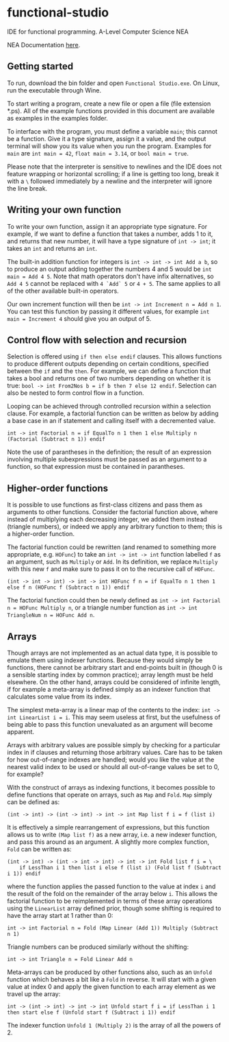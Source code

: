# functional-studio

IDE for functional programming. A-Level Computer Science NEA

NEA Documentation [here](https://github.com/pylasnier/fs-documentation).

## Getting started

To run, download the bin folder and open `Functional Studio.exe`. On Linux, run the executable through Wine.

To start writing a program, create a new file or open a file (file extension \*.ps). All of the example functions provided in this document are available as examples in the examples folder.

To interface with the program, you must define a variable `main`; this cannot be a function. Give it a type signature, assign it a value, and the output terminal will show you its value when you run the program. Examples for `main` are `int main = 42`, `float main = 3.14`, or `bool main = true`.

Please note that the interpreter is sensitive to newlines and the IDE does not feature wrapping or horizontal scrolling; if a line is getting too long, break it with a `\` followed immediately by a newline and the interpreter will ignore the line break.

## Writing your own function

To write your own function, assign it an appropriate type signature. For example, if we want to define a function that takes a number, adds 1 to it, and returns that new number, it will have a type signature of `int -> int`; it takes an `int` and returns an `int`.

The built-in addition function for integers is `int -> int -> int Add a b`, so to produce an output adding together the numbers 4 and 5 would be `int main = Add 4 5`. Note that math operators don't have infix alternatives, so `Add 4 5` cannot be replaced with ``4 `Add` 5`` or `4 + 5`. The same applies to all of the other available built-in operators.

Our own increment function will then be `int -> int Increment n = Add n 1`. You can test this function by passing it different values, for example `int main = Increment 4` should give you an output of 5.

## Control flow with selection and recursion

Selection is offered using `if then else endif` clauses. This allows functions to produce different outputs depending on certain conditions, specified between the `if` and the `then`. For example, we can define a function that takes a bool and returns one of two numbers depending on whether it is true: `bool -> int From2Nos b = if b then 7 else 12 endif`. Selection can also be nested to form control flow in a function.

Looping can be achieved through controlled recursion within a selection clause. For example, a factorial function can be written as below by adding a base case in an if statement and calling itself with a decremented value.

```
int -> int Factorial n = if EqualTo n 1 then 1 else Multiply n (Factorial (Subtract n 1)) endif
```

Note the use of parantheses in the definition; the result of an expression involving multiple subexpressions must be passed as an argument to a function, so that expression must be contained in parantheses.

## Higher-order functions

It is possible to use functions as first-class citizens and pass them as arguments to other functions. Consider the factorial function above, where instead of multiplying each decreasing integer, we added them instead (triangle numbers), or indeed we apply any arbitrary function to them; this is a higher-order function.

The factorial function could be rewritten (and renamed to something more appropriate, e.g. `HOFunc`) to take an `int -> int -> int` function labelled `f` as an argument, such as `Multiply` or `Add`. In its definition, we replace `Multiply` with this new `f` and make sure to pass it on to the recursive call of `HOFunc`.

```
(int -> int -> int) -> int -> int HOFunc f n = if EqualTo n 1 then 1 else f n (HOFunc f (Subtract n 1)) endif
```

The factorial function could then be newly defined as `int -> int Factorial n = HOFunc Multiply n`, or a triangle number function as `int -> int TriangleNum n = HOFunc Add n`.

## Arrays

Though arrays are not implemented as an actual data type, it is possible to emulate them using indexer functions. Because they would simply be functions, there cannot be arbitrary start and end-points built in (though 0 is a sensible starting index by common practice); array length must be held elsewhere. On the other hand, arrays could be considered of infinite length, if for example a meta-array is defined simply as an indexer function that calculates some value from its index.

The simplest meta-array is a linear map of the contents to the index: `int -> int LinearList i = i`. This may seem useless at first, but the usefulness of being able to pass this function unevaluated as an argument will become apparent.

Arrays with arbitrary values are possible simply by checking for a particular index in if clauses and returning those arbitrary values. Care has to be taken for how out-of-range indexes are handled; would you like the value at the nearest valid index to be used or should all out-of-range values be set to 0, for example?

With the construct of arrays as indexing functions, it becomes possible to define functions that operate on arrays, such as `Map` and `Fold`. `Map` simply can be defined as:

```
(int -> int) -> (int -> int) -> int -> int Map list f i = f (list i)
```

It is effectively a simple rearrangement of expressions, but this function allows us to write `(Map list f)` as a new array, i.e. a new indexer function, and pass this around as an argument. A slightly more complex function, `Fold` can be written as:

```
(int -> int) -> (int -> int -> int) -> int -> int Fold list f i = \
    if LessThan i 1 then list i else f (list i) (Fold list f (Subtract i 1)) endif
```

where the function applies the passed function to the value at index `i` and the result of the fold on the remainder of the array below `i`. This allows the factorial function to be reimplemented in terms of these array operations using the `LinearList` array defined prior, though some shifting is required to have the array start at 1 rather than 0:

```
int -> int Factorial n = Fold (Map Linear (Add 1)) Multiply (Subtract n 1)
```

Triangle numbers can be produced similarly without the shifting:

```
int -> int Triangle n = Fold Linear Add n
```

Meta-arrays can be produced by other functions also, such as an `Unfold` function which behaves a bit like a `Fold` in reverse. It will start with a given value at index 0 and apply the given function to each array element as we travel up the array:

```
int -> (int -> int) -> int -> int Unfold start f i = if LessThan i 1 then start else f (Unfold start f (Subtract i 1)) endif
```

The indexer function `Unfold 1 (Multiply 2)` is the array of all the powers of 2.
